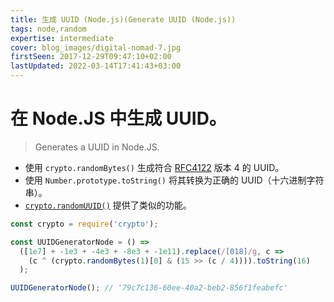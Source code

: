 ```yaml
---
title: 生成 UUID (Node.js)(Generate UUID (Node.js))
tags: node,random
expertise: intermediate
cover: blog_images/digital-nomad-7.jpg
firstSeen: 2017-12-29T09:47:10+02:00
lastUpdated: 2022-03-14T17:41:43+03:00
---
```


# 在 Node.JS 中生成 UUID。
> Generates a UUID in Node.JS.

- 使用 `crypto.randomBytes()` 生成符合 [RFC4122](https://www.ietf.org/rfc/rfc4122.txt) 版本 4 的 UUID。
- 使用 `Number.prototype.toString()` 将其转换为正确的 UUID（十六进制字符串）。
- [`crypto.randomUUID()`](https://nodejs.org/api/crypto.html#cryptorandomuuidoptions) 提供了类似的功能。

```js
const crypto = require('crypto');

const UUIDGeneratorNode = () =>
  ([1e7] + -1e3 + -4e3 + -8e3 + -1e11).replace(/[018]/g, c =>
    (c ^ (crypto.randomBytes(1)[0] & (15 >> (c / 4)))).toString(16)
  );
```

```js
UUIDGeneratorNode(); // '79c7c136-60ee-40a2-beb2-856f1feabefc'
```
